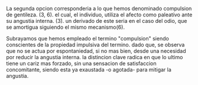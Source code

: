 La segunda opcion corresponderia a lo que hemos denominado compulsion de gentileza. (3, 6). el cual, el individuo, utiliza el afecto como paleativo ante su angustia interna. (3). un derivado de este seria en el caso del odio, que se amortigua siguiendo el mismo mecanismo(6). 

Subrayamos que hemos empleado el termino "compulsion" siendo conscientes de la propiedad impulsiva del termino. dado que, se observa que no se actua por espontaniedad, si no mas bien, desde una necesidad por reducir la angustia interna. la distincion clave radica en que lo ultimo tiene un cariz mas forzado, sin una sensacion de satisfaccion concomitante, siendo esta ya exaustada -o agotada- para mitigar la angustia. 

